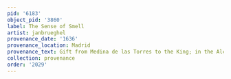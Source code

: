 ```yaml
---
pid: '6183'
object_pid: '3860'
label: The Sense of Smell
artist: janbrueghel
provenance_date: '1636'
provenance_location: Madrid
provenance_text: Gift from Medina de las Torres to the King; in the Alcázar
collection: provenance
order: '2029'
---
```

